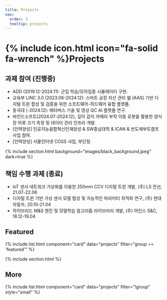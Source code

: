 ```yaml
---
title: Projects
nav:
  order: 3
  tooltip: projects 
---
```


# {% include icon.html icon="fa-solid fa-wrench" %}Projects

## 과제 참여 (진행중)

- ADD (2019.12-2024.11): 군집 학습/모의입증 시뮬레이터 구현.
- 교육부 LINC 3.0 (2023.06-2024.12): 스마트 공장 자산 관리 쉘 (AAS) 기반 디지털 트윈 합성 및 검증을 위한 소프트웨어-하드웨어 융합 플랫폼.
- 동국대 (-2024.12): 메타버스 기술 및 영상 QC AI 플랫폼 연구.
- 바인드소프트(2024.07-2024.12), 깊이 감지 카메라 부착 이동 로봇을 활용한 양식장 어류 크기 측정 및 데이터 관리 인프라 개발.
- [인력양성] 인공지능융합혁신인재양성 & SW중심대학 & ICAN & 반도체부트캠프 사업 참여.
- [인력양성] 사물인터넷 COSS 사업, 부단장. 

{% include section.html background="images/black_background.jpeg" dark=true %}

## 책임 수행 과제 (종료)

- IoT 센서 네트워크 가상화를 이용한 250mm CCV 디지털 트윈 개발, (주) LS 전선, 21.07-22.06
- 디지털 트윈 기반 가상 센서 모델 합성 및 지능적인 파라미터 최적화 연구, (주) 현대자동차, 20.10-21.04
- 하이브리드 M&S 엔진 및 모델학습 알고리즘 라이브러리 개발, (주) 아인스 S&C, 18.12-19.04

## Featured

{% include list.html component="card" data="projects" filter="group == 'featured'" %}

{% include section.html %}

## More

{% include list.html component="card" data="projects" filter="!group" style="small" %}


